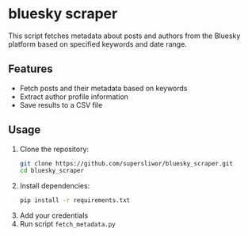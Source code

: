 # bluesky scraper

This script fetches metadata about posts and authors from the Bluesky platform based on specified keywords and date range.

## Features
- Fetch posts and their metadata based on keywords
- Extract author profile information
- Save results to a CSV file

## Usage

1. Clone the repository:
   ```bash
   git clone https://github.com/supersliwor/bluesky_scraper.git
   cd bluesky_scraper

2. Install dependencies:
   ```bash
   pip install -r requirements.txt

3. Add your credentials
4. Run script ```fetch_metadata.py```
